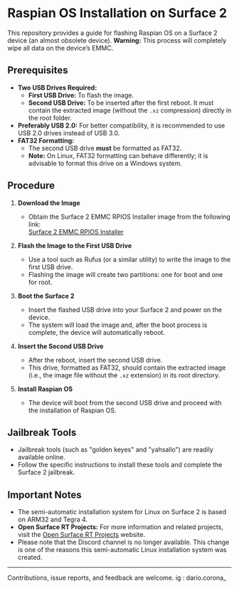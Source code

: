 # Raspian OS Installation on Surface 2

This repository provides a guide for flashing Raspian OS on a Surface 2 device (an almost obsolete device). **Warning:** This process will completely wipe all data on the device’s EMMC.

## Prerequisites

- **Two USB Drives Required:**
  - **First USB Drive:** To flash the image.
  - **Second USB Drive:** To be inserted after the first reboot. It must contain the extracted image (without the `.xz` compression) directly in the root folder.
- **Preferably USB 2.0:** For better compatibility, it is recommended to use USB 2.0 drives instead of USB 3.0.
- **FAT32 Formatting:**
  - The second USB drive **must** be formatted as FAT32.
  - **Note:** On Linux, FAT32 formatting can behave differently; it is advisable to format this drive on a Windows system.

## Procedure

1. **Download the Image**
   - Obtain the Surface 2 EMMC RPIOS Installer image from the following link:  
     [Surface 2 EMMC RPIOS Installer](https://files.open-rt.party/Linux/Distro/rpi-bookworm-bootable-usb-winpe-installer-surface2.img.xz)

2. **Flash the Image to the First USB Drive**
   - Use a tool such as Rufus (or a similar utility) to write the image to the first USB drive.
   - Flashing the image will create two partitions: one for boot and one for root.

3. **Boot the Surface 2**
   - Insert the flashed USB drive into your Surface 2 and power on the device.
   - The system will load the image and, after the boot process is complete, the device will automatically reboot.

4. **Insert the Second USB Drive**
   - After the reboot, insert the second USB drive.
   - This drive, formatted as FAT32, should contain the extracted image (i.e., the image file without the `.xz` extension) in its root directory.

5. **Install Raspian OS**
   - The device will boot from the second USB drive and proceed with the installation of Raspian OS.

## Jailbreak Tools

- Jailbreak tools (such as "golden keyes" and "yahsallo") are readily available online.
- Follow the specific instructions to install these tools and complete the Surface 2 jailbreak.

## Important Notes

- The semi-automatic installation system for Linux on Surface 2 is based on ARM32 and Tegra 4.
- **Open Surface RT Projects:** For more information and related projects, visit the [Open Surface RT Projects](https://opensurfacert.org/) website.
- Please note that the Discord channel is no longer available. This change is one of the reasons this semi-automatic Linux installation system was created.

---

Contributions, issue reports, and feedback are welcome.
ig : dario.corona_
